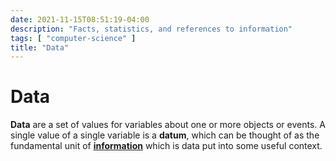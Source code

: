 ```yaml
---
date: 2021-11-15T08:51:19-04:00
description: "Facts, statistics, and references to information"
tags: [ "computer-science" ]
title: "Data"
---
```


# Data

**Data** are a set of values for variables about one or more objects or events. A single value of a single variable is a **datum**, which can be thought of as the fundamental unit of [**information**](information.md) which is data put into some useful context.
